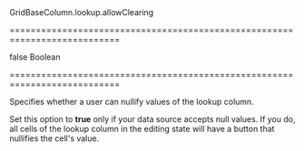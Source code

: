 <!--id-->GridBaseColumn.lookup.allowClearing<!--/id-->
===========================================================================
<!--default-->false<!--/default-->
<!--type-->Boolean<!--/type-->
===========================================================================

<!--shortDescription-->
Specifies whether a user can nullify values of the lookup column.
<!--/shortDescription-->

<!--fullDescription-->
Set this option to **true** only if your data source accepts null values. If you do, all cells of the lookup column in the editing state will have a button that nullifies the cell's value.
<!--/fullDescription-->